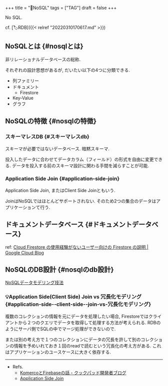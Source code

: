 +++
title = "📝NoSQL"
tags = ["TAG"]
draft = false
+++

No SQL.

cf. [🏷RDB]({{< relref "20220310170617.md" >}})


## NoSQLとは {#nosqlとは}

非リレーショナルデータベースの総称.

それぞれの設計思想があるが, だいたい以下の4つに分類できる.

-   列ファミリー
-   ドキュメント
    -   Firestore
-   Key-Value
-   グラフ


## NoSQLの特徴 {#nosqlの特徴}


### スキーマレスDB {#スキーマレスdb}

スキーマが必要ではないデータベース. 暗黙スキーマ.

投入したデータに合わせてデータカラム（フィールド）の形式を自由に変更できる. データを投入する前のスキーマ設計に関わる手間を減らすことが可能.


### Application Side Join {#application-side-join}

Application Side Join, またはClient Side Joinともいう.

JoinはNoSQLではほとんどサポートされない. そのため2つの集合のデータはアプリケーションて行う.


## ドキュメントデータベース {#ドキュメントデータベース}

ref: [Cloud Firestore の使用経験がないユーザー向けの Firestore の説明 | Google Cloud Blog](https://cloud.google.com/blog/ja/topics/developers-practitioners/cloud-firestore-explained-users-who-never-used-firestore)


## NoSQLのDB設計 {#nosqlのdb設計}

[NoSQLデータモデリング技法](https://gist.github.com/matope/2396234)


### 💡Application Side(Client Side) Join vs 冗長化モデリング {#application-side--client-side--join-vs-冗長化モデリング}

複数のコレクションの情報を元にデータを処理したい場合, Firestoreではクライアントから２つのクエリでデータを取得して処理する方法が考えられる. RDBのようにサーバ側でSQLの中でマージ処理ができないので.

または別の考え方で１つのコレクションにデータの冗長を許して別のコレクションの情報を予めいれておき１回のreadで読むという冗長化の考え方がある. これはアプリケーションのユースケースに大きく依存する.

---

-   Refs.
    -   [KomercoとFirebaseの話 - クックパッド開発者ブログ](https://techlife.cookpad.com/entry/2021/04/21/110000)
    -   [Application Side Join](#application-side-join)
